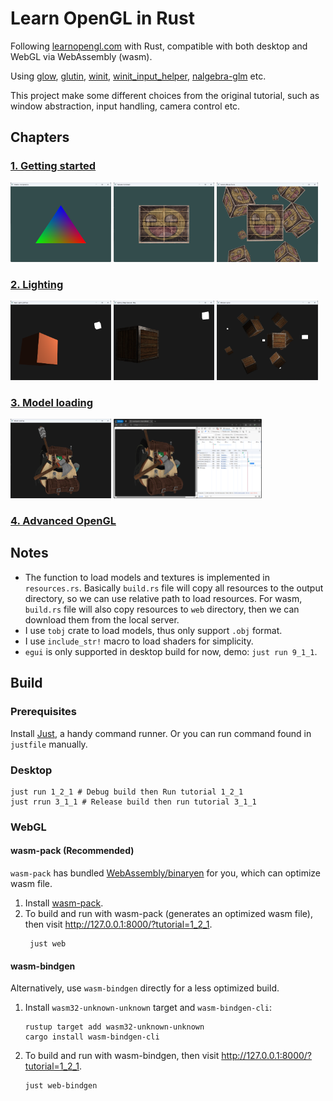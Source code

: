 # Learn OpenGL in Rust

Following [learnopengl.com](https://learnopengl.com/) with Rust, compatible with both desktop and WebGL via
WebAssembly (wasm).

Using [glow](https://github.com/grovesNL/glow), [glutin](https://github.com/rust-windowing/glutin), [winit](https://github.com/rust-windowing/winit), [winit_input_helper](https://github.com/rukai/winit_input_helper), [nalgebra-glm](https://github.com/dimforge/nalgebra)
etc.

This project make some different choices from the original tutorial, such as window abstraction, input handling,
camera control etc.

## Chapters

### [1. Getting started](https://github.com/Latias94/learn_opengl_rs/tree/main/src/_1_getting_started)

<p align="left">
  <img src="https://github.com/Latias94/learn_opengl_rs/raw/HEAD/misc/screenshots/1_3_2.png" width="32%" alt="1_3_2" />
  <img src="https://github.com/Latias94/learn_opengl_rs/raw/HEAD/misc/screenshots/1_4_2.png" width="32%"  alt="1_4_2"/>
  <img src="https://github.com/Latias94/learn_opengl_rs/raw/HEAD/misc/screenshots/1_7_3.png" width="32%"  alt="1_7_3"/>
</p>

### [2. Lighting](https://github.com/Latias94/learn_opengl_rs/tree/main/src/_2_lighting)

<p align="left">
  <img src="https://github.com/Latias94/learn_opengl_rs/raw/HEAD/misc/screenshots/2_2_1.png" width="32%" alt="2_2_1" />
  <img src="https://github.com/Latias94/learn_opengl_rs/raw/HEAD/misc/screenshots/2_4_2.png" width="32%"  alt="2_4_2"/>
  <img src="https://github.com/Latias94/learn_opengl_rs/raw/HEAD/misc/screenshots/2_6_1.png" width="32%"  alt="2_6_1"/>
</p>

### [3. Model loading](https://github.com/Latias94/learn_opengl_rs/tree/main/src/_3_model_loading)

<p align="left">
  <img src="https://github.com/Latias94/learn_opengl_rs/raw/HEAD/misc/screenshots/3_1_1.png" width="32%" alt="3_1_1" />
  <img src="https://github.com/Latias94/learn_opengl_rs/raw/HEAD/misc/screenshots/3_1_1-web.png" width="47%" alt="3_1_1-web" />
</p>

### [4. Advanced OpenGL](https://github.com/Latias94/learn_opengl_rs/tree/main/src/_4_advanced_opengl)

## Notes

- The function to load models and textures is implemented in `resources.rs`. Basically `build.rs` file will copy all
  resources to the output directory, so we can use relative path to load resources. For wasm, `build.rs` file will also
  copy resources to `web` directory, then we can download them from the local server.
- I use `tobj` crate to load models, thus only support `.obj` format.
- I use `include_str!` macro to load shaders for simplicity.
- `egui` is only supported in desktop build for now, demo: `just run 9_1_1`.

## Build

### Prerequisites

Install [Just](https://github.com/casey/just?tab=readme-ov-file#installation), a handy command runner. Or you can run
command found in `justfile` manually.

### Desktop

```shell
just run 1_2_1 # Debug build then Run tutorial 1_2_1
just rrun 3_1_1 # Release build then run tutorial 3_1_1
```

### WebGL

#### wasm-pack (Recommended)

`wasm-pack` has bundled [WebAssembly/binaryen](https://github.com/WebAssembly/binaryen) for you, which can optimize wasm
file.

1. Install [wasm-pack](https://rustwasm.github.io/wasm-pack/installer/).
2. To build and run with wasm-pack (generates an optimized wasm file), then visit http://127.0.0.1:8000/?tutorial=1_2_1.
    ```shell
     just web
    ```

#### wasm-bindgen

Alternatively, use `wasm-bindgen` directly for a less optimized build.

1. Install `wasm32-unknown-unknown` target and `wasm-bindgen-cli`:
    ```shell
    rustup target add wasm32-unknown-unknown
    cargo install wasm-bindgen-cli
    ```
2. To build and run with wasm-bindgen, then visit http://127.0.0.1:8000/?tutorial=1_2_1.
    ```shell
    just web-bindgen
    ```
